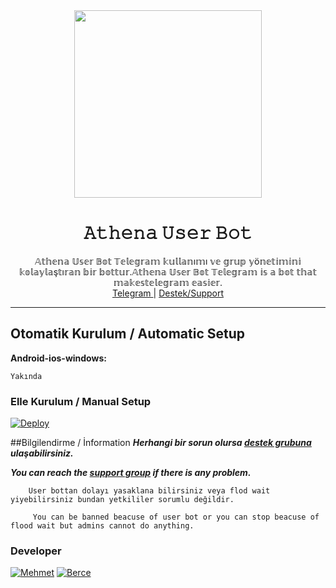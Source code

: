 <div align="center">
  <img src="https://i.hizliresim.com/9jp6pqi.jpg" width="300" height="300">
  <h1>𝙰𝚝𝚑𝚎𝚗𝚊 𝚄𝚜𝚎𝚛 𝙱𝚘𝚝</h1>
</div>
<p align="center">
    𝔸𝕥𝕙𝕖𝕟𝕒 𝕌𝕤𝕖𝕣 𝔹𝕠𝕥 𝕋𝕖𝕝𝕖𝕘𝕣𝕒𝕞 𝕜𝕦𝕝𝕝𝕒𝕟ı𝕞ı 𝕧𝕖 𝕘𝕣𝕦𝕡 𝕪ö𝕟𝕖𝕥𝕚𝕞𝕚𝕟𝕚 𝕜𝕠𝕝𝕒𝕪𝕝𝕒ş𝕥ı𝕣𝕒𝕟 𝕓𝕚𝕣 𝕓𝕠𝕥𝕥𝕦𝕣.𝔸𝕥𝕙𝕖𝕟𝕒 𝕌𝕤𝕖𝕣 𝔹𝕠𝕥 𝕋𝕖𝕝𝕖𝕘𝕣𝕒𝕞 𝕚𝕤 𝕒 𝕓𝕠𝕥 𝕥𝕙𝕒𝕥 𝕞𝕒𝕜𝕖𝕤𝕥𝕖𝕝𝕖𝕘𝕣𝕒𝕞 𝕖𝕒𝕤𝕚𝕖𝕣.
    <br>
        <a href="https://t.me/AthenaUserBot">Telegram </a> |
        <a href="https://t.me/AthenaSupport">Destek/Support</a> 
    <br>
</p>

----

## Otomatik Kurulum / Automatic Setup

**Android-ios-windows:** 
```
Yakında 
```

### Elle Kurulum / Manual Setup

[![Deploy](https://www.herokucdn.com/deploy/button.svg)](https://heroku.com/deploy?template=https://github.com/athenauserbot/athenauserbot)

##Bilgilendirme / İnformation
***Herhangi bir sorun olursa [destek grubuna](https://t.me/AthenaSupport) ulaşabilirsiniz.***

***You can reach the [support group](https://t.me/AthenaSupport) if there is any problem.***
```
    User bottan dolayı yasaklana bilirsiniz veya flod wait yiyebilirsiniz bundan yetkililer sorumlu değildir.
```

```
     You can be banned beacuse of user bot or you can stop beacuse of flood wait but admins cannot do anything.
```

### Developer
 [![Mehmet](https://github.com/wiperowner.png?size=100)](https://github.com/wiperowner)
 [![Berce](https://github.com/must4f.png?size=100)](https://github.com/must4f) 
